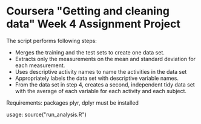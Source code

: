 # Coursera "Getting and cleaning data" Week 4 Assignment Project

The script performs following steps:

- Merges the training and the test sets to create one data set.
- Extracts only the measurements on the mean and standard deviation for each measurement.
- Uses descriptive activity names to name the activities in the data set
- Appropriately labels the data set with descriptive variable names.
- From the data set in step 4, creates a second, independent tidy data set with the average of each variable for each activity and each subject.


Requirements: packages plyr, dplyr must be installed

usage: source("run_analysis.R")
